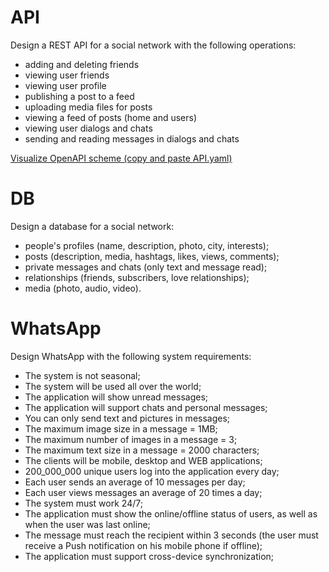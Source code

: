 # API

Design a REST API for a social network with the following operations:

- adding and deleting friends
- viewing user friends
- viewing user profile
- publishing a post to a feed
- uploading media files for posts
- viewing a feed of posts (home and users)
- viewing user dialogs and chats
- sending and reading messages in dialogs and chats

[Visualize OpenAPI scheme (copy and paste API.yaml)](https://forge.etsi.org/swagger/editor/)

# DB

Design a database for a social network:

- people's profiles (name, description, photo, city, interests);
- posts (description, media, hashtags, likes, views, comments);
- private messages and chats (only text and message read);
- relationships (friends, subscribers, love relationships);
- media (photo, audio, video).

# WhatsApp

Design WhatsApp with the following system requirements:

- The system is not seasonal;
- The system will be used all over the world;
- The application will show unread messages;
- The application will support chats and personal messages;
- You can only send text and pictures in messages;
- The maximum image size in a message = 1MB;
- The maximum number of images in a message = 3;
- The maximum text size in a message = 2000 characters;
- The clients will be mobile, desktop and WEB applications;
- 200_000_000 unique users log into the application every day;
- Each user sends an average of 10 messages per day;
- Each user views messages an average of 20 times a day;
- The system must work 24/7;
- The application must show the online/offline status of users, as well as when the user was last online;
- The message must reach the recipient within 3 seconds (the user must receive a Push notification on his mobile phone if offline);
- The application must support cross-device synchronization;
